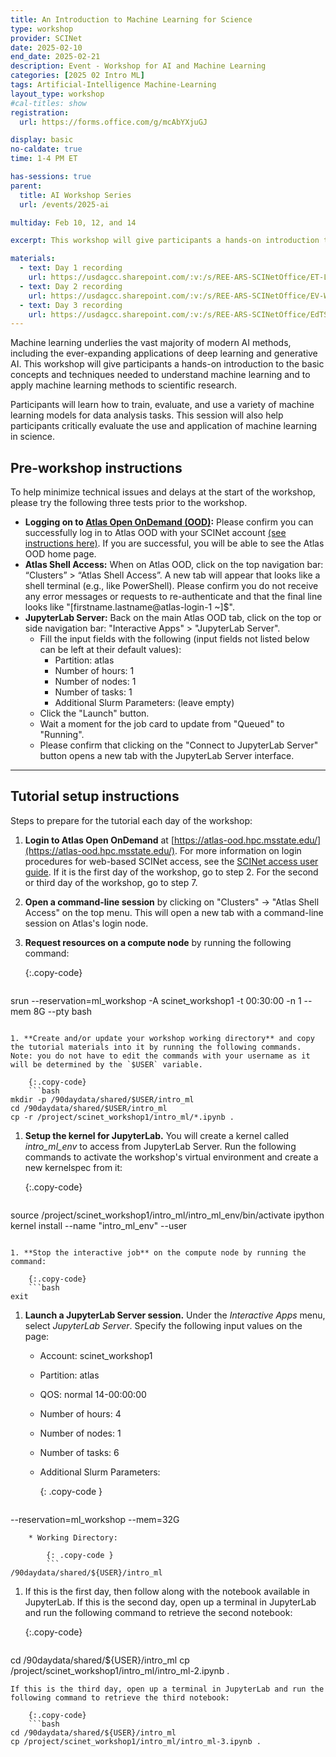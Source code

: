 ```yaml
---
title: An Introduction to Machine Learning for Science
type: workshop
provider: SCINet
date: 2025-02-10
end_date: 2025-02-21
description: Event - Workshop for AI and Machine Learning
categories: [2025 02 Intro ML] 
tags: Artificial-Intelligence Machine-Learning
layout_type: workshop
#cal-titles: show
registration: 
  url: https://forms.office.com/g/mcAbYXjuGJ

display: basic
no-caldate: true
time: 1-4 PM ET

has-sessions: true
parent: 
  title: AI Workshop Series
  url: /events/2025-ai

multiday: Feb 10, 12, and 14

excerpt: This workshop will give participants a hands-on introduction to the basic concepts and techniques needed to understand machine learning and to apply machine learning methods to scientific research.

materials:
  - text: Day 1 recording
    url: https://usdagcc.sharepoint.com/:v:/s/REE-ARS-SCINetOffice/ET-LfOoVNcxKuO1TY8YnNPgBg3UwGpr5-gUbLsYhutTtdg
  - text: Day 2 recording
    url: https://usdagcc.sharepoint.com/:v:/s/REE-ARS-SCINetOffice/EV-WPZG5V61IrL3wiuWXYcYB-xLsb6khv6nLGzi2GLdcQw
  - text: Day 3 recording
    url: https://usdagcc.sharepoint.com/:v:/s/REE-ARS-SCINetOffice/EdTS_yjHG2dNpTU0K9LY7fABcbgcB16m2qjQC5m9PMEUJg
---
```


Machine learning underlies the vast majority of modern AI methods, including the ever-expanding applications of deep learning and generative AI. This workshop will give participants a hands-on introduction to the basic concepts and techniques needed to understand machine learning and to apply machine learning methods to scientific research.

Participants will learn how to train, evaluate, and use a variety of machine learning models for data analysis tasks. This session will also help participants critically evaluate the use and application of machine learning in science.

## Pre-workshop instructions 

To help minimize technical issues and delays at the start of the workshop, please try the following three tests prior to the workshop. 

* **Logging on to [Atlas Open OnDemand (OOD)](https://atlas-ood.hpc.msstate.edu/):** Please confirm you can successfully log in to Atlas OOD with your SCINet account [(see instructions here)]({{site.baseurl}}/guides/access/web-based-login). If you are successful, you will be able to see the Atlas OOD home page.
* **Atlas Shell Access:** When on Atlas OOD, click on the top navigation bar: “Clusters” > “Atlas Shell Access”. A new tab will appear that looks like a shell terminal (e.g., like PowerShell). Please confirm you do not receive any error messages or requests to re-authenticate and that the final line looks like "[firstname.lastname@atlas-login-1 ~]$". 
* **JupyterLab Server:** Back on the main Atlas OOD tab, click on the top or side navigation bar: "Interactive Apps" > "JupyterLab Server".  
  * Fill the input fields with the following (input fields not listed below can be left at their default values):  
    * Partition: atlas
    * Number of hours: 1
    * Number of nodes: 1
    * Number of tasks: 1
    * Additional Slurm Parameters: (leave empty)
  * Click the "Launch" button. 
  * Wait a moment for the job card to update from "Queued" to "Running". 
  * Please confirm that clicking on the "Connect to JupyterLab Server" button opens a new tab with the JupyterLab Server interface. 

-----

## Tutorial setup instructions

Steps to prepare for the tutorial each day of the workshop:

1. **Login to Atlas Open OnDemand** at [https://atlas-ood.hpc.msstate.edu/](https://atlas-ood.hpc.msstate.edu/). For more information on login procedures for web-based SCINet access, see the [SCINet access user guide]({{site.baseurl}}/guides/access/web-based-login). If it is the first day of the workshop, go to step 2. For the second or third day of the workshop, go to step 7.

1. **Open a command-line session** by clicking on "Clusters" -> "Atlas Shell Access" on the top menu. This will open a new tab with a command-line session on Atlas's login node.

1. **Request resources on a compute node** by running the following command: 

    {:.copy-code}
    ```bash
srun --reservation=ml_workshop -A scinet_workshop1 -t 00:30:00 -n 1 --mem 8G --pty bash 
```

1. **Create and/or update your workshop working directory** and copy the tutorial materials into it by running the following commands. Note: you do not have to edit the commands with your username as it will be determined by the `$USER` variable. 

    {:.copy-code}
    ```bash
mkdir -p /90daydata/shared/$USER/intro_ml
cd /90daydata/shared/$USER/intro_ml
cp -r /project/scinet_workshop1/intro_ml/*.ipynb .
```

1. **Setup the kernel for JupyterLab.** You will create a kernel called *intro_ml_env* to access from JupyterLab Server. Run the following commands to activate the workshop's virtual environment and create a new kernelspec from it:

    {:.copy-code}
    ```bash
source /project/scinet_workshop1/intro_ml/intro_ml_env/bin/activate
ipython kernel install --name "intro_ml_env" --user
```

1. **Stop the interactive job** on the compute node by running the command:

    {:.copy-code}
    ```bash
exit
```

1. **Launch a JupyterLab Server session.** Under the *Interactive Apps* menu, select *JupyterLab Server*. Specify the following input values on the page:

    * Account: scinet_workshop1
    * Partition: atlas
    * QOS: normal 14-00:00:00
    * Number of hours: 4
    * Number of nodes: 1
    * Number of tasks: 6
    * Additional Slurm Parameters: 
        
        {: .copy-code }
        ```
--reservation=ml_workshop --mem=32G
```
    * Working Directory: 
        
        {: .copy-code }
        ```
/90daydata/shared/${USER}/intro_ml
```
    
1. If this is the first day, then follow along with the notebook available in JupyterLab. If this is the second day, open up a terminal in JupyterLab and run the following command to retrieve the second notebook:

    {:.copy-code}
    ```bash
cd /90daydata/shared/${USER}/intro_ml
cp /project/scinet_workshop1/intro_ml/intro_ml-2.ipynb .
```
If this is the third day, open up a terminal in JupyterLab and run the following command to retrieve the third notebook:

    {:.copy-code}
    ```bash
cd /90daydata/shared/${USER}/intro_ml
cp /project/scinet_workshop1/intro_ml/intro_ml-3.ipynb .
```
